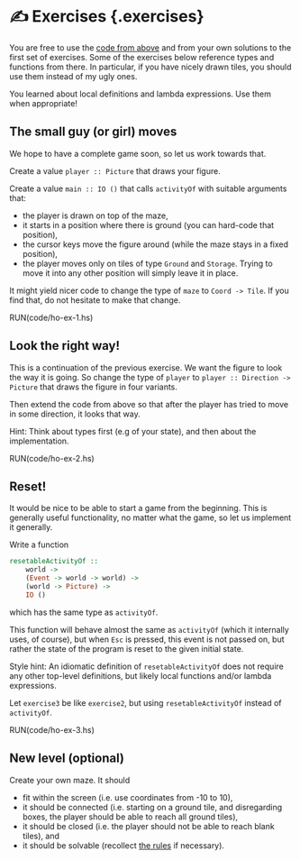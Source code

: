 ✍️ Exercises {.exercises}
=========

You are free to use the [code from above](EDIT(code/activity-keypress.hs)) and from your own
solutions to the first set of exercises. Some of the exercises below reference types and
functions from there. In particular, if you have nicely drawn tiles, you should
use them instead of my ugly ones.

You learned about local definitions and lambda expressions. Use them when
appropriate!

The small guy (or girl) moves
-----------------------------

We hope to have a complete game soon, so let us work towards that.

Create a value `player :: Picture` that draws your figure.

Create a value `main :: IO ()` that calls `activityOf` with suitable
arguments that:

 * the player is drawn on top of the maze,
 * it starts in a position where there is ground (you can hard-code that position),
 * the cursor keys move the figure around (while the maze stays in a fixed position),
 * the player moves only on tiles of type `Ground` and `Storage`. Trying to move it
   into any other position will simply leave it in place.

It might yield nicer code to change the type of `maze` to `Coord -> Tile`. If
you find that, do not hesitate to make that change.

RUN(code/ho-ex-1.hs)


Look the right way!
-------------------

This is a continuation of the previous exercise. We want the figure to look the way it is
going. So change the type of `player` to `player :: Direction -> Picture` that draws the
figure in four variants.

Then extend the code from above so that after the player has tried to move
in some direction, it looks that way.

Hint: Think about types first (e.g of your state), and then about the implementation.

RUN(code/ho-ex-2.hs)

Reset!
------

It would be nice to be able to start a game from the beginning. This is
generally useful functionality, no matter what the game, so let us implement it
generally.

Write a function
```haskell
resetableActivityOf ::
    world ->
    (Event -> world -> world) ->
    (world -> Picture) ->
    IO ()
```
which has the same type as `activityOf`.

This function will behave almost the same as `activityOf` (which it
internally uses, of course), but when `Esc` is pressed, this event is not
passed on, but rather the state of the program is reset to the given initial state.

Style hint: An idiomatic definition of `resetableActivityOf` does not require any other top-level definitions, but likely local functions and/or lambda expressions.

Let `exercise3` be like `exercise2`, but using `resetableActivityOf` instead
of `activityOf`.

RUN(code/ho-ex-3.hs)

New level (optional)
--------------------

Create your own maze. It should

 * fit within the screen (i.e. use coordinates from -10 to 10),
 * it should be connected (i.e. starting on a ground tile, and disregarding boxes, the player should be able to reach all ground tiles),
 * it should be closed (i.e. the player should not be able to reach blank tiles), and
 * it should be solvable (recollect [the rules](https://en.wikipedia.org/wiki/Sokoban#Rules) if necessary).
